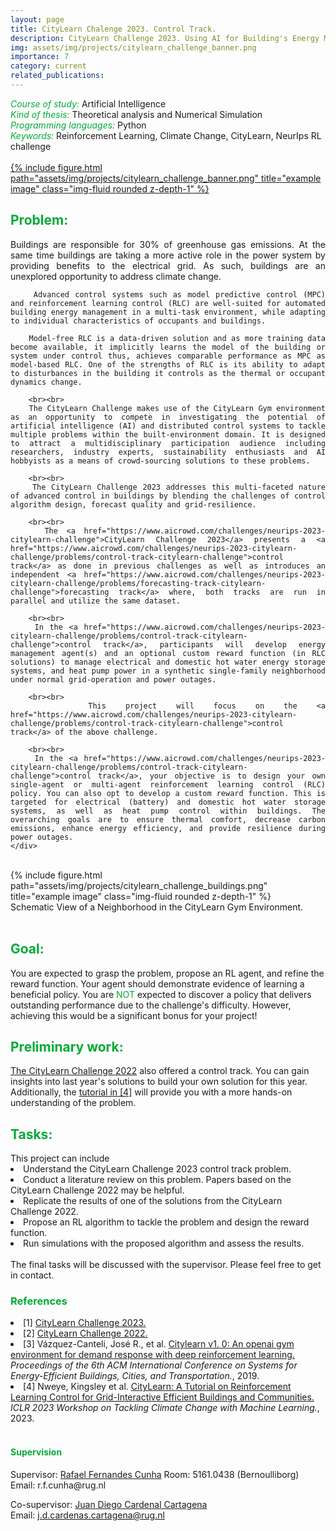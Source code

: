 ```yaml
---
layout: page
title: CityLearn Chalenge 2023. Control Track.
description: CityLearn Challenge 2023. Using AI for Building's Energy Management.
img: assets/img/projects/citylearn_challenge_banner.png
importance: 7
category: current
related_publications: 
---
```



<style>
    h7:after {
        content: "\A";
        white-space: pre;
    }
</style>
<h6 style="color: #00ab37;display: inline">Course of study:</h6>
<h7 style="display: inline;">Artificial Intelligence</h7>

<h6 style="color: #00ab37;display: inline">Kind of thesis:</h6> 
<h7 style="display: inline;">Theoretical analysis and Numerical Simulation</h7>

<h6 style="color: #00ab37; display: inline">Programming languages:</h6>
<h7 style="display: inline;">Python</h7>

<h6 style="color: #00ab37; display: inline">Keywords:</h6>
<h7 style="display: inline;">Reinforcement Learning, Climate Change, CityLearn, NeurIps RL challenge</h7>

<br>
<div class="row">
    <div class="col-sm mt-3 mt-md-0">
        <a href="https://www.aicrowd.com/challenges/neurips-2023-citylearn-challenge" target="_blank">
            {% include figure.html path="assets/img/projects/citylearn_challenge_banner.png" title="example image" class="img-fluid rounded z-depth-1" %}
        </a>
    </div>
</div>
<h2 style="color: #00ab37;">Problem:</h2>
<div class="row">
    <!-- Text section occupying 2/3 of the width -->
    <div class="col-sm mt-3 mt-md-0" style="text-align: justify;">
        Buildings are responsible for 30% of greenhouse gas emissions. At the same time buildings are taking a more active role in the power system by providing benefits to the electrical grid. As such, buildings are an unexplored opportunity to address climate change.

        Advanced control systems such as model predictive control (MPC) and reinforcement learning control (RLC) are well-suited for automated building energy management in a multi-task environment, while adapting to individual characteristics of occupants and buildings.

        Model-free RLC is a data-driven solution and as more training data become available, it implicitly learns the model of the building or system under control thus, achieves comparable performance as MPC as model-based RLC. One of the strengths of RLC is its ability to adapt to disturbances in the building it controls as the thermal or occupant dynamics change. 

        <br><br>
        The CityLearn Challenge makes use of the CityLearn Gym environment as an opportunity to compete in investigating the potential of artificial intelligence (AI) and distributed control systems to tackle multiple problems within the built-environment domain. It is designed to attract a multidisciplinary participation audience including researchers, industry experts, sustainability enthusiasts and AI hobbyists as a means of crowd-sourcing solutions to these problems.

        <br><br>
        The CityLearn Challenge 2023 addresses this multi-faceted nature of advanced control in buildings by blending the challenges of control algorithm design, forecast quality and grid-resilience. 

        <br><br>
        The <a href="https://www.aicrowd.com/challenges/neurips-2023-citylearn-challenge">CityLearn Challenge 2023</a> presents a <a href="https://www.aicrowd.com/challenges/neurips-2023-citylearn-challenge/problems/control-track-citylearn-challenge">control track</a> as done in previous challenges as well as introduces an independent <a href="https://www.aicrowd.com/challenges/neurips-2023-citylearn-challenge/problems/forecasting-track-citylearn-challenge">forecasting track</a> where, both tracks are run in parallel and utilize the same dataset.

        <br><br>
        In the <a href="https://www.aicrowd.com/challenges/neurips-2023-citylearn-challenge/problems/control-track-citylearn-challenge">control track</a>, participants will develop energy management agent(s) and an optional custom reward function (in RLC solutions) to manage electrical and domestic hot water energy storage systems, and heat pump power in a synthetic single-family neighborhood under normal grid-operation and power outages.

        <br><br>
        This project will focus on the <a href="https://www.aicrowd.com/challenges/neurips-2023-citylearn-challenge/problems/control-track-citylearn-challenge">control track</a> of the above challenge. 

        <br><br>
        In the <a href="https://www.aicrowd.com/challenges/neurips-2023-citylearn-challenge/problems/control-track-citylearn-challenge">control track</a>, your objective is to design your own single-agent or multi-agent reinforcement learning control (RLC) policy. You can also opt to develop a custom reward function. This is targeted for electrical (battery) and domestic hot water storage systems, as well as heat pump control within buildings. The overarching goals are to ensure thermal comfort, decrease carbon emissions, enhance energy efficiency, and provide resilience during power outages.       
    </div>
</div>
<br>
<div class="row justify-content-center align-items-center">
    <div class="col-sm mt-3 mt-md-0 text-center">
        {% include figure.html path="assets/img/projects/citylearn_challenge_buildings.png" title="example image" class="img-fluid rounded z-depth-1" %}
        <div class="caption mt-2">
            Schematic View of a Neighborhood in the CityLearn Gym Environment.
        </div>
    </div>
</div>

<br>
<h2 style="color: #00ab37;">Goal:</h2>
You are expected to grasp the problem, propose an RL agent, and refine the reward function. Your agent should demonstrate evidence of learning a beneficial policy. You are <span style="color: #00ab37;">NOT</span> expected to discover a policy that delivers outstanding performance due to the challenge's difficulty. However, achieving this would be a significant bonus for your project!


<br>
<h2 style="color: #00ab37;">Preliminary work:</h2>
<a href="https://www.aicrowd.com/challenges/neurips-2022-citylearn-challenge">The CityLearn Challenge 2022</a> also offered a control track. You can gain insights into last year's solutions to build your own solution for this year. Additionally, the <a href="https://www.climatechange.ai/papers/iclr2023/2">tutorial in [4]</a> will provide you with a more hands-on understanding of the problem.

<br>
<h2 style="color: #00ab37;">Tasks:</h2>
This project can include
<li>Understand the CityLearn Challenge 2023 control track problem.</li>
<li>Conduct a literature review on this problem. Papers based on the CityLearn Challenge 2022 may be helpful.</li>
<li>Replicate the results of one of the solutions from the CityLearn Challenge 2022.</li>
<li>Propose an RL algorithm to tackle the problem and design the reward function.</li>
<li>Run simulations with the proposed algorithm and assess the results.</li>
<br>
The final tasks will be discussed with the supervisor. Please feel free to get in contact.
 

<br>
<h3 style="color: #00ab37;">References</h3>

<li>[1] <a href="https://www.aicrowd.com/challenges/neurips-2023-citylearn-challenge">CityLearn Challenge 2023.</a> </li>

<li>[2] <a href="https://www.aicrowd.com/challenges/neurips-2022-citylearn-challenge">CityLearn Challenge 2022.</a> </li>

<li>[3] Vázquez-Canteli, José R., et al. <a href="https://www.citylearn.net/index.html">Citylearn v1. 0: An openai gym environment for demand response with deep reinforcement learning. </a> <i>Proceedings of the 6th ACM International Conference on Systems for Energy-Efficient Buildings, Cities, and Transportation.</i>, 2019.</li>

<li>[4] Nweye, Kingsley et al. <a href="https://www.climatechange.ai/papers/iclr2023/2">CityLearn: A Tutorial on Reinforcement Learning Control for Grid-Interactive Efficient Buildings and Communities. </a> <i>ICLR 2023 Workshop on Tackling Climate Change with Machine Learning.</i>, 2023.</li>


<br>
<h4 style="color: #00ab37;">Supervision</h4>
Supervisor: <a href="https://www.rug.nl/staff/r.f.cunha/?lang=en">Rafael Fernandes Cunha</a>  
Room: 5161.0438 (Bernoulliborg)  
Email: r.f.cunha@rug.nl

Co-supervisor: <a href="https://www.rug.nl/staff/j.d.cardenas.cartagena/?lang=en">Juan Diego Cardenal Cartagena</a>  
Email: j.d.cardenas.cartagena@rug.nl